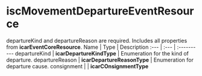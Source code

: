 # iscMovementDepartureEventResource
departureKind and departureReason are required. Includes all properties from **icarEventCoreResource**.
Name | Type | Description
:--- | :--- | :----------
departureKind | **icarDepartureKindType** | Enumeration for the kind of departure.
departureReason | **icarDepartureReasonType** | Enumeration for departure cause.
consignment | | **icarCOnsignmentType**